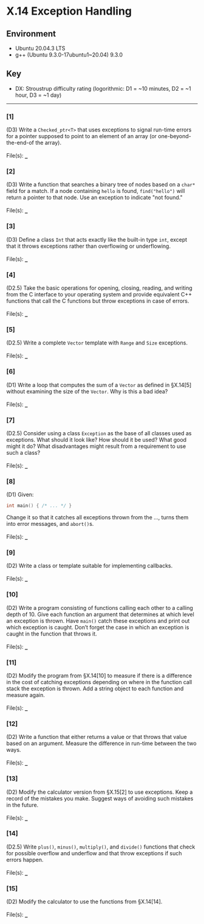 # X.14 Exception Handling

## Environment
- Ubuntu 20.04.3 LTS
- g++ (Ubuntu 9.3.0-17ubuntu1~20.04) 9.3.0

## Key
- DX: Stroustrup difficulty rating (logorithmic: D1 = ~10 minutes, D2 = ~1 hour, D3 = ~1 day)

---

### \[1\]
(D3) Write a `Checked_ptr<T>` that uses exceptions to signal run-time errors for a pointer supposed to point to an element of an array (or one-beyond-the-end-of the array).\
\
File(s): [`_`](./)

### \[2\]
(D3) Write a function that searches a binary tree of nodes based on a `char*` field for a match. If a node containing `hello` is found, `find("hello")` will return a pointer to that node. Use an exception to indicate "not found."\
\
File(s): [`_`](./)

### \[3\]
(D3) Define a class `Int` that acts exactly like the built-in type `int`, except that it throws exceptions rather than overflowing or underflowing.\
\
File(s): [`_`](./)

### \[4\]
(D2.5) Take the basic operations for opening, closing, reading, and writing from the C interface to your operating system and provide equivalent C++ functions that call the C functions but throw exceptions in case of errors.\
\
File(s): [`_`](./)

### \[5\]
(D2.5) Write a complete `Vector` template with `Range` and `Size` exceptions.\
\
File(s): [`_`](./)

### \[6\]
(D1) Write a loop that computes the sum of a `Vector` as defined in §X.14\[5\] without examining the size of the `Vector`. Why is this a bad idea?\
\
File(s): [`_`](./)

### \[7\]
(D2.5) Consider using a class `Exception` as the base of all classes used as exceptions. What should it look like? How should it be used? What good might it do? What disadvantages might result from a requirement to use such a class?\
\
File(s): [`_`](./)

### \[8\]
(D1) Given:
```C++
int main() { /* ... */ }
```
Change it so that it catches all exceptions thrown from the ..., turns them into error messages, and `abort()`s.\
\
File(s): [`_`](./)

### \[9\]
(D2) Write a class or template suitable for implementing callbacks.\
\
File(s): [`_`](./)

### \[10\]
(D2) Write a program consisting of functions calling each other to a calling depth of 10. Give each function an argument that determines at which level an exception is thrown. Have
`main()` catch these exceptions and print out which exception is caught. Don’t forget the case in which an exception is caught in the function that throws it.\
\
File(s): [`_`](./)

### \[11\]
(D2) Modify the program from §X.14[10] to measure if there is a difference in the cost of catching exceptions depending on where in the function call stack the exception is thrown. Add a string object to each function and measure again.\
\
File(s): [`_`](./)

### \[12\]
(D2) Write a function that either returns a value or that throws that value based on an argument. Measure the difference in run-time between the two ways.\
\
File(s): [`_`](./)

### \[13\]
(D2) Modify the calculator version from §X.15[2] to use exceptions. Keep a record of the mistakes you make. Suggest ways of avoiding such mistakes in the future.\
\
File(s): [`_`](./)

### \[14\]
(D2.5) Write `plus()`, `minus()`, `multiply()`, and `divide()` functions that check for possible overflow and underflow and that throw exceptions if such errors happen.\
\
File(s): [`_`](./)

### \[15\]
(D2) Modify the calculator to use the functions from §X.14\[14\].\
\
File(s): [`_`](./)
